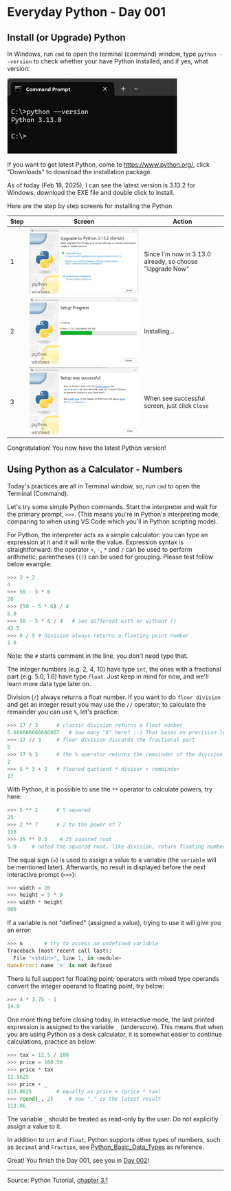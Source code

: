 # Everyday Python - Day 001

## Install (or Upgrade) Python

In Windows, run `cmd` to open the terminal (command) window, type `python --version` to check whether your have Python installed, and if yes, what version:

![check-python-verion](img/Check-Python-Version.png)

If you want to get latest Python, come to https://www.python.org/, click "Downloads" to download the installation package.

As of today (Feb 18, 2025), I can see the latest version is 3.13.2 for Windows, download the EXE file and double click to install.

Here are the step by step screens for installing the Python

| Step | Screen | Action |
| --- | --- | --- |
| 1 | ![install-1](img/python-install-1.png) | Since I'm now in 3.13.0 already, so choose "Upgrade Now" |
| 2 | ![install-2](img/python-install-2.png) | Installing... |
| 3 | ![install-3](img/python-install-3.png) | When see successful screen, just click `Close` |

Congratulation! You now have the latest Python version!

## Using Python as a Calculator - Numbers

Today's practices are all in Terminal window, so, run `cmd` to open the Terminal (Command).

Let's try some simple Python commands. Start the interpreter and wait for the primary prompt, `>>>`. (This means you're in Python's interpreting mode, comparing to when using VS Code which you'll in Python scripting mode).

For Python, the interpreter acts as a simple calculator: you can type an expression at it and it will write the value. Expression syntax is straightforward: the operator `+`, `-`, `*` and `/` can be used to perform arithmetic; parentheses (`()`) can be used for grouping. Please test follow below example:

```python
>>> 2 + 2
4
>>> 50 - 5 * 6
20
>>> (50 - 5 * 6) / 4
5.0
>>> 50 - 5 * 6 / 4   # see different with or without ()
42.5
>>> 8 / 5 # division always returns a flooting-point number
1.6
```

Note: the `#` starts comment in the line, you don't need type that.

The integer numbers (e.g. 2, 4, 10) have type `int`, the ones with a fractional part (e.g. 5.0, 1.6) have type `float`. Just keep in mind for now, and we'll learn more data type later on.

Division (`/`) always returns a float number. If you want to do `floor division` and get an integer result you may use the `//` operator; to calculate the remainder you can use `%`, let's practice:

```python
>>> 17 / 3      # classic division returns a float nunber
5.666666666666667   # how many "6" here? ;-) That bases on precision level of your computer
>>> 17 // 3     # floor division discards the fractional part
5
>>> 17 % 3      # the % operator returns the remainder of the division
2
>>> 5 * 3 + 2   # floored quotient * divisor + remainder
17
```

With Python, it is possible to use the `**` operator to calculate powers, try here:

```python
>>> 5 ** 2      # 5 squared
25
>>> 2 ** 7      # 2 to the power of 7
128
>>> 25 ** 0.5    # 25 squared root
5.0     # noted the squared root, like division, return floating number
```

The equal sign (`=`) is used to assign a value to a variable (the `variable` will be mentioned later). Afterwards, no result is displayed before the next interactive prompt (`>>>`):

```python
>>> width = 20
>>> height = 5 * 9
>>> width * height
900
```

If a variable is not "defined" (assigned a value), trying to use it will give you an error:

```python
>>> n       # try to access an undefined variable
Traceback (most recent call last):
  File "<stdin>", line 1, in <module>
NameError: name 'n' is not defined
```

There is full support for floating point; operators with mixed type operands convert the integer operand to floating point, try below:

```python
>>> 4 * 3.75 - 1
14.0
```

One more thing before closing today, in interactive mode, the last printed expression is assigned to the variable `_` (underscore). This means that when you are using Python as a desk calculator, it is somewhat easier to continue calculations, practice as below:

```python
>>> tax = 12.5 / 100
>>> price = 100.50
>>> price * tax
12.5625
>>> price + _
113.0625        # equally as price + (price * tax)
>>> round(_, 2)     # now "_" is the latest result
113.06
```

The variable `_` should be treated as read-only by the user. Do not explicitly assign a value to it.

In addition to `int` and `float`, Python supports other types of numbers, such as `Decimal` and `Fraction`, see [Python_Basic_Data_Types](../../Python_Cheatsheet/CheatSheet-Python-2-Basic-Data-Types.pdf) as reference.

Great! You finish the Day 001, see you in [Day 002](../Day002/)!

---
Source: Python Tutorial, [chapter 3.1](https://docs.python.org/3/tutorial/introduction.html)